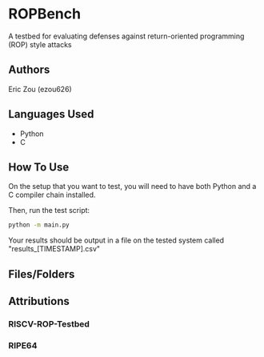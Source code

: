 # ROPBench

A testbed for evaluating defenses against return-oriented programming (ROP) style attacks

## Authors
Eric Zou (ezou626)

## Languages Used
- Python
- C

## How To Use

On the setup that you want to test, you will need to have both Python and a C compiler chain installed. 

Then, run the test script:

```bash
python -m main.py
```

Your results should be output in a file on the tested system called "results_[TIMESTAMP].csv"

## Files/Folders

## Attributions
### RISCV-ROP-Testbed

### RIPE64